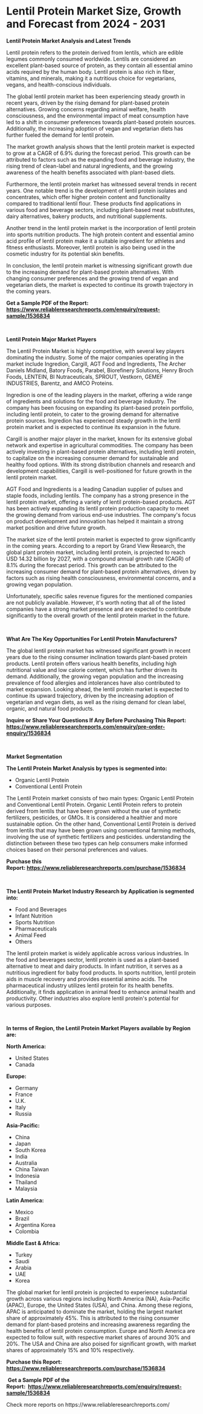 <p><h1>Lentil Protein Market Size, Growth and Forecast from 2024 - 2031</h1></p><p><strong>Lentil Protein Market Analysis and Latest Trends</strong></p>
<p><p>Lentil protein refers to the protein derived from lentils, which are edible legumes commonly consumed worldwide. Lentils are considered an excellent plant-based source of protein, as they contain all essential amino acids required by the human body. Lentil protein is also rich in fiber, vitamins, and minerals, making it a nutritious choice for vegetarians, vegans, and health-conscious individuals.</p><p>The global lentil protein market has been experiencing steady growth in recent years, driven by the rising demand for plant-based protein alternatives. Growing concerns regarding animal welfare, health consciousness, and the environmental impact of meat consumption have led to a shift in consumer preferences towards plant-based protein sources. Additionally, the increasing adoption of vegan and vegetarian diets has further fueled the demand for lentil protein.</p><p>The market growth analysis shows that the lentil protein market is expected to grow at a CAGR of 6.9% during the forecast period. This growth can be attributed to factors such as the expanding food and beverage industry, the rising trend of clean-label and natural ingredients, and the growing awareness of the health benefits associated with plant-based diets.</p><p>Furthermore, the lentil protein market has witnessed several trends in recent years. One notable trend is the development of lentil protein isolates and concentrates, which offer higher protein content and functionality compared to traditional lentil flour. These products find applications in various food and beverage sectors, including plant-based meat substitutes, dairy alternatives, bakery products, and nutritional supplements.</p><p>Another trend in the lentil protein market is the incorporation of lentil protein into sports nutrition products. The high protein content and essential amino acid profile of lentil protein make it a suitable ingredient for athletes and fitness enthusiasts. Moreover, lentil protein is also being used in the cosmetic industry for its potential skin benefits.</p><p>In conclusion, the lentil protein market is witnessing significant growth due to the increasing demand for plant-based protein alternatives. With changing consumer preferences and the growing trend of vegan and vegetarian diets, the market is expected to continue its growth trajectory in the coming years.</p></p>
<p><strong>Get a Sample PDF of the Report:&nbsp; <a href="https://www.reliableresearchreports.com/enquiry/request-sample/1536834">https://www.reliableresearchreports.com/enquiry/request-sample/1536834</a></strong></p>
<p>&nbsp;</p>
<p><strong>Lentil Protein Major Market Players</strong></p>
<p><p>The Lentil Protein Market is highly competitive, with several key players dominating the industry. Some of the major companies operating in the market include Ingredion, Cargill, AGT Food and Ingredients, The Archer Daniels Midland, Batory Foods, Parabel, Biorefinery Solutions, Henry Broch Foods, LENTEIN, BI Nutraceuticals, SPROUT, Vestkorn, GEMEF INDUSTRIES, Barentz, and AMCO Proteins.</p><p>Ingredion is one of the leading players in the market, offering a wide range of ingredients and solutions for the food and beverage industry. The company has been focusing on expanding its plant-based protein portfolio, including lentil protein, to cater to the growing demand for alternative protein sources. Ingredion has experienced steady growth in the lentil protein market and is expected to continue its expansion in the future.</p><p>Cargill is another major player in the market, known for its extensive global network and expertise in agricultural commodities. The company has been actively investing in plant-based protein alternatives, including lentil protein, to capitalize on the increasing consumer demand for sustainable and healthy food options. With its strong distribution channels and research and development capabilities, Cargill is well-positioned for future growth in the lentil protein market.</p><p>AGT Food and Ingredients is a leading Canadian supplier of pulses and staple foods, including lentils. The company has a strong presence in the lentil protein market, offering a variety of lentil protein-based products. AGT has been actively expanding its lentil protein production capacity to meet the growing demand from various end-use industries. The company's focus on product development and innovation has helped it maintain a strong market position and drive future growth.</p><p>The market size of the lentil protein market is expected to grow significantly in the coming years. According to a report by Grand View Research, the global plant protein market, including lentil protein, is projected to reach USD 14.32 billion by 2027, with a compound annual growth rate (CAGR) of 8.1% during the forecast period. This growth can be attributed to the increasing consumer demand for plant-based protein alternatives, driven by factors such as rising health consciousness, environmental concerns, and a growing vegan population.</p><p>Unfortunately, specific sales revenue figures for the mentioned companies are not publicly available. However, it's worth noting that all of the listed companies have a strong market presence and are expected to contribute significantly to the overall growth of the lentil protein market in the future.</p></p>
<p>&nbsp;</p>
<p><strong>What Are The Key Opportunities For Lentil Protein Manufacturers?</strong></p>
<p><p>The global lentil protein market has witnessed significant growth in recent years due to the rising consumer inclination towards plant-based protein products. Lentil protein offers various health benefits, including high nutritional value and low calorie content, which has further driven its demand. Additionally, the growing vegan population and the increasing prevalence of food allergies and intolerances have also contributed to market expansion. Looking ahead, the lentil protein market is expected to continue its upward trajectory, driven by the increasing adoption of vegetarian and vegan diets, as well as the rising demand for clean label, organic, and natural food products.</p></p>
<p><strong>Inquire or Share Your Questions If Any Before Purchasing This Report: <a href="https://www.reliableresearchreports.com/enquiry/pre-order-enquiry/1536834">https://www.reliableresearchreports.com/enquiry/pre-order-enquiry/1536834</a></strong></p>
<p>&nbsp;</p>
<p><strong>Market Segmentation</strong></p>
<p><strong>The Lentil Protein Market Analysis by types is segmented into:</strong></p>
<p><ul><li>Organic Lentil Protein</li><li>Conventional Lentil Protein</li></ul></p>
<p><p>The Lentil Protein market consists of two main types: Organic Lentil Protein and Conventional Lentil Protein. Organic Lentil Protein refers to protein derived from lentils that have been grown without the use of synthetic fertilizers, pesticides, or GMOs. It is considered a healthier and more sustainable option. On the other hand, Conventional Lentil Protein is derived from lentils that may have been grown using conventional farming methods, involving the use of synthetic fertilizers and pesticides. understanding the distinction between these two types can help consumers make informed choices based on their personal preferences and values.</p></p>
<p><strong>Purchase this Report:&nbsp;<a href="https://www.reliableresearchreports.com/purchase/1536834">https://www.reliableresearchreports.com/purchase/1536834</a></strong></p>
<p>&nbsp;</p>
<p><strong>The Lentil Protein Market Industry Research by Application is segmented into:</strong></p>
<p><ul><li>Food and Beverages</li><li>Infant Nutrition</li><li>Sports Nutrition</li><li>Pharmaceuticals</li><li>Animal Feed</li><li>Others</li></ul></p>
<p><p>The lentil protein market is widely applicable across various industries. In the food and beverages sector, lentil protein is used as a plant-based alternative to meat and dairy products. In infant nutrition, it serves as a nutritious ingredient for baby food products. In sports nutrition, lentil protein aids in muscle recovery and provides essential amino acids. The pharmaceutical industry utilizes lentil protein for its health benefits. Additionally, it finds application in animal feed to enhance animal health and productivity. Other industries also explore lentil protein's potential for various purposes.</p></p>
<p>&nbsp;</p>
<p><strong>In terms of Region, the Lentil Protein Market Players available by Region are:</strong></p>
<p>
    <p> <strong> North America: </strong>
        <ul>
            <li>United States</li>
            <li>Canada</li>
        </ul>
        </p> 
    <p> <strong> Europe: </strong>
        <ul>
            <li>Germany</li>
            <li>France</li>
            <li>U.K.</li>
            <li>Italy</li>
            <li>Russia</li>
        </ul>
        </p> 
    <p> <strong> Asia-Pacific: </strong>
        <ul>
            <li>China</li>
            <li>Japan</li>
            <li>South Korea</li>
            <li>India</li>
            <li>Australia</li>
            <li>China Taiwan</li>
            <li>Indonesia</li>
            <li>Thailand</li>
            <li>Malaysia</li>
        </ul>
        </p> 
    <p> <strong> Latin America: </strong>
        <ul>
            <li>Mexico</li>
            <li>Brazil</li>
            <li>Argentina Korea</li>
            <li>Colombia</li>
        </ul>
        </p> 
    <p> <strong> Middle East & Africa: </strong>
        <ul>
            <li>Turkey</li>
            <li>Saudi</li>
            <li>Arabia</li>
            <li>UAE</li>
            <li>Korea</li>
        </ul>
    </p>
    </p>
<p><p>The global market for lentil protein is projected to experience substantial growth across various regions including North America (NA), Asia-Pacific (APAC), Europe, the United States (USA), and China. Among these regions, APAC is anticipated to dominate the market, holding the largest market share of approximately 45%. This is attributed to the rising consumer demand for plant-based proteins and increasing awareness regarding the health benefits of lentil protein consumption. Europe and North America are expected to follow suit, with respective market shares of around 30% and 20%. The USA and China are also poised for significant growth, with market shares of approximately 15% and 10% respectively.</p></p>
<p><strong>Purchase this Report: <a href="https://www.reliableresearchreports.com/purchase/1536834">https://www.reliableresearchreports.com/purchase/1536834</a></strong></p>
<p>&nbsp;<strong>Get a Sample PDF of the Report:&nbsp;&nbsp;<a href="https://www.reliableresearchreports.com/enquiry/request-sample/1536834">https://www.reliableresearchreports.com/enquiry/request-sample/1536834</a></strong></p>
<p><strong></strong></p>
<p>Check more reports on https://www.reliableresearchreports.com/</p>